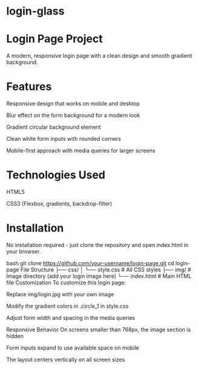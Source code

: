 # login-glass

# Login Page Project
A modern, responsive login page with a clean design and smooth gradient background.

# Features
Responsive design that works on mobile and desktop

Blur effect on the form background for a modern look

Gradient circular background element

Clean white form inputs with rounded corners

Mobile-first approach with media queries for larger screens

# Technologies Used
HTML5

CSS3 (Flexbox, gradients, backdrop-filter)

# Installation
No installation required - just clone the repository and open index.html in your browser.

bash
git clone https://github.com/your-username/login-page.git
cd login-page
File Structure
├── css/
│   └── style.css       # All CSS styles
├── img/                # Image directory (add your login image here)
└── index.html          # Main HTML file
Customization
To customize this login page:

Replace img/login.jpg with your own image

Modify the gradient colors in .circle_1 in style.css

Adjust form width and spacing in the media queries

Responsive Behavior
On screens smaller than 768px, the image section is hidden

Form inputs expand to use available space on mobile

The layout centers vertically on all screen sizes
